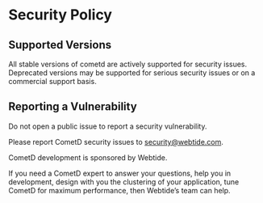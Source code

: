 # Security Policy
## Supported Versions
All stable versions of cometd are actively supported for security issues. Deprecated versions may be supported for serious security issues or on a commercial support basis.

## Reporting a Vulnerability
Do not open a public issue to report a security vulnerability.

Please report CometD security issues to security@webtide.com.

CometD development is sponsored by Webtide.

If you need a CometD expert to answer your questions, help you in development, design with you the clustering of your application, tune CometD for maximum performance, then Webtide’s team can help.
